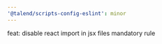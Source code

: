 ```yaml
---
'@talend/scripts-config-eslint': minor
---
```


feat: disable react import in jsx files mandatory rule
